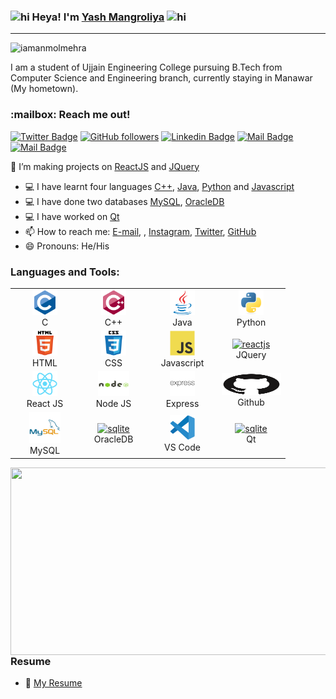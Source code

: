 ### <img src="https://user-images.githubusercontent.com/1303154/88677602-1635ba80-d120-11ea-84d8-d263ba5fc3c0.gif" width="28px" alt="hi"> Heya! I'm [Yash Mangroliya](https://github.com/YashMangroliya) <img src="https://user-images.githubusercontent.com/1303154/88677602-1635ba80-d120-11ea-84d8-d263ba5fc3c0.gif" width="28px"  alt="hi">

<hr />

<p align="left"> <img src="https://komarev.com/ghpvc/?username=Yash-Mangroliya&label=Profile%20views&color=0e75b6&style=flat" alt="iamanmolmehra" /> </p>

I am a student of Ujjain Engineering College pursuing B.Tech from Computer Science and Engineering branch, currently staying in Manawar (My hometown).

<h3>:mailbox: Reach me out!</h3>

[![Twitter Badge](https://img.shields.io/badge/-@mangroliya_yash-1ca0f1?style=flat&labelColor=1ca0f1&logo=twitter&logoColor=white)](https://twitter.com/mangroliya_yash) [![GitHub followers](https://img.shields.io/github/followers/8?color=withe&label=GitHub&logo=Github&style=social)](https://github.com/YashMangroliya) [![Linkedin Badge](https://img.shields.io/badge/-Yash-0e76a8?style=flat&labelColor=0e76a8&logo=linkedin&logoColor=white)](https://www.linkedin.com/in/yash-mangroliya-1483b4183/) [![Mail Badge](https://img.shields.io/badge/-@Yash?style=flat&labelColor=e84393&logo=instagram&logoColor=white)](https://www.instagram.com/yash_mangroliya__) [![Mail Badge](https://img.shields.io/badge/Yash-c0392b?style=flat&labelColor=c0392b&logo=gmail&logoColor=white)](https://yashmangroliya01@gmail.com)


<!-- TODO: Add last video link -->

🌱 I’m making projects on [ReactJS](https://reactjs.org/docs/getting-started.html) and [JQuery](https://jquery.com/)
- 💻 I have learnt four languages [C++](https://isocpp.org/), [Java](https://www.oracle.com/in/java/technologies/), [Python](https://www.python.org) and [Javascript](https://www.javascript.com)
- 💻 I have done two databases [MySQL](https://www.mysql.com), [OracleDB](https://www.npmjs.com/package/oracledb)
- 💻 I have worked on [Qt](https://www.qt.io/)
- 📫 How to reach me: [E-mail](yashmangroliya01@gmail.com), , [Instagram](https://www.instagram.com/yash_mangroliya__), [Twitter](@mangroliya_yash), [GitHub](https://github.com/YashMangroliya)
- 😄 Pronouns: He/His
<h3 align="left">Languages and Tools:</h3>

<table align="center">
  <tr>
    <td align="center" width="96">
        <a href="https://www.cprogramming.com/" target="_blank"> <img src="https://raw.githubusercontent.com/devicons/devicon/master/icons/c/c-original.svg" alt="c" width="40" height="40"/> </a> 
      <br>C
    </td>
    <td align="center" width="96">
      <a href="https://www.w3schools.com/cpp/" target="_blank"> <img src="https://raw.githubusercontent.com/devicons/devicon/master/icons/cplusplus/cplusplus-original.svg" alt="cplusplus" width="40" height="40"/> </a> 
      <br>C++
    </td>
    <td align="center" width="96">
      <a href="https://www.oracle.com/in/java/technologies/" target="_blank"> <img src="https://raw.githubusercontent.com/devicons/devicon/master/icons/java/java-original.svg" alt="java" width="40" height="40"/> </a> 
      <br>Java
    </td>
    <td align="center" width="96">
      <a href="https://www.python.org" target="_blank"> <img src="https://raw.githubusercontent.com/devicons/devicon/master/icons/python/python-original.svg" alt="python" width="40" height="40"/> </a>
      <br>Python
    </td>
 </tr>
 <tr>
    <td align="center" width="96">
      <a href="https://www.w3.org/html/" target="_blank"> <img src="https://raw.githubusercontent.com/devicons/devicon/master/icons/html5/html5-original-wordmark.svg" alt="html5" width="40" height="40"/> </a> 
      <br>HTML
    </td>
    <td align="center" width="96">
      <a href="https://www.w3schools.com/css/" target="_blank"> <img src="https://raw.githubusercontent.com/devicons/devicon/master/icons/css3/css3-original-wordmark.svg" alt="css3" width="40" height="40"/></a> 
      <br>CSS
    </td>
    <td align="center" width="96">
      <a href="https://developer.mozilla.org/en-US/docs/Web/JavaScript" target="_blank"> <img src="https://raw.githubusercontent.com/devicons/devicon/master/icons/javascript/javascript-original.svg" alt="javascript" width="40" height="40"/> </a> 
      <br>Javascript
    </td>
    <td align="center" width="96">
    <a href="https://jquery.com/" target="_blank"> <img src="https://www.vectorlogo.zone/logos/jquery/jquery-horizontal.svg" alt="reactjs" width="95" height="35"/> </a> 
    <br>JQuery
    </td>
</tr>
<tr>
    <td align="center" width="96">
      <a href="https://reactjs.org" target="_blank"> <img src="https://raw.githubusercontent.com/devicons/devicon/master/icons/react/react-original.svg" alt="reactjs" width="40" height="40"/> </a> 
      <br>React JS
    </td>
    <td align="center" width="96">
      <a href="https://nodejs.org" target="_blank"> <img src="https://raw.githubusercontent.com/devicons/devicon/master/icons/nodejs/nodejs-original-wordmark.svg" alt="nodejs" width="50" height="40"/> </a> 
      <br>Node JS
    </td>
    <td align="center" width="96">
      <a href="https://expressjs.com" target="_blank"> <img src="https://raw.githubusercontent.com/devicons/devicon/master/icons/express/express-original-wordmark.svg" alt="express" width="40" height="40"/> </a> </a>       
      <br>Express
    </td>
    <td align="center" width="96">
      <a href="https://github.com/"> <img src="https://raw.githubusercontent.com/devicons/devicon/master/icons/github/github-original.svg" alt="reactjs" width="95" height="35"/> </a> 
      <br>Github
    </td>
  </tr>
  <tr>
    <td align="center" width="96">
      <a href="https://www.mysql.com/" target="_blank"> <img src="https://raw.githubusercontent.com/devicons/devicon/master/icons/mysql/mysql-original-wordmark.svg" alt="mysql" width="50" height="50"/> </a> </a> 
      <br>MySQL
    </td>
    <td align="center" width="96">
      <a href="https://www.oracle.com/in/database/" target="_blank"> <img src="https://www.vectorlogo.zone/logos/oracle/oracle-ar21.svg" alt="sqlite" width="65" height="45"/> </a>
      <br>OracleDB
    </td>
    <td align="center" width="96">
      <a href="https://code.visualstudio.com/" target="_blank"> <img src="https://raw.githubusercontent.com/devicons/devicon/master/icons/vscode/vscode-original.svg" alt="express" width="40" height="40"/> </a> </a>       
      <br>VS Code
    </td>
    <td align="center" width="96">
      <a href="https://www.oracle.com/in/database/" target="_blank"> <img src="https://www.vectorlogo.zone/logos/qtio/qtio-icon.svg" alt="sqlite" width="40" height="40"/> </a>
      <br>Qt
    </td>
  </tr>
</table>

<img align="right" height="300px"  width="600px" src="https://raw.githubusercontent.com/abhisheknaiidu/abhisheknaiidu/master/code.gif" />

<br />

### Resume
- :paperclip: [My Resume](https://drive.google.com/file/d/1ze_ohnHi-IHXFwng0-GiWUg5YdbZXTaj/view?usp=sharing)        
